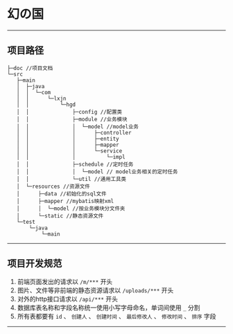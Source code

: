 # 幻の国

----
## 项目路径

    ├─doc //项目文档
    └─src
       ├─main
       │  ├─java
       │  │  └─com
       │  │      └─lxjn
       │  │          └─hgd
       │  │              ├─config //配置类
       │  │              ├─module //业务模块
       │  │              │  └─model //model业务
       │  │              │      ├─controller
       │  │              │      ├─entity
       │  │              │      ├─mapper
       │  │              │      └─service
       │  │              │          └─impl
       │  │              ├─schedule //定时任务
       │  │              │  └─model // model业务相关的定时任务
       │  │              └─util //通用工具类
       │  └─resources //资源文件
       │      ├─data //初始化的sql文件
       │      ├─mapper //mybatis映射xml
       │      │  └─model //按业务模块分文件夹
       │      └─static //静态资源文件
       └─test
           └─java
               └─main

----
## 项目开发规范
1. 前端页面发出的请求以 `/m/***` 开头
2. 图片、文件等非前端的静态资源请求以 `/uploads/***` 开头
3. 对外的http接口请求以 `/api/***` 开头
4. 数据库表名称和字段名称统一使用小写字母命名，单词间使用 `_` 分割
5. 所有表都要有 `id` 、 `创建人` 、 `创建时间` 、 `最后修改人` 、 `修改时间` 、 `排序` 字段

----
